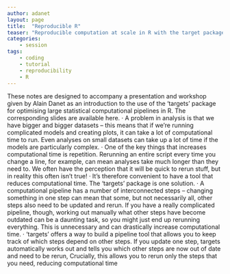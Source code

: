 ```yaml
---
author: adanet
layout: page
title:  "Reproducible R"
teaser: "Reproducible computation at scale in R with the target package"
categories:
    - session
tags:
    - coding
    - tutorial
    - reproducibility
    - R
---
```


These notes are designed to accompany a presentation and workshop given by Alain Danet as an introduction to the use of the ‘targets’ package for optimising large statistical computational pipelines in R. The corresponding slides are available here.
·         A problem in analysis is that we have bigger and bigger datasets – this means that if we’re running complicated models and creating plots, it can take a lot of computational time to run. Even analyses on small datasets can take up a lot of time if the models are particularly complex.
·         One of the key things that increases computational time is repetition. Rerunning an entire script every time you change a line, for example, can mean analyses take much longer than they need to. We often have the perception that it will be quick to rerun stuff, but in reality this often isn’t true!
·         It’s therefore convenient to have a tool that reduces computational time. The ‘targets’ package is one solution.
·         A computational pipeline has a number of interconnected steps – changing something in one step can mean that some, but not necessarily all, other steps also need to be updated and rerun. If you have a really complicated pipeline, though, working out manually what other steps have become outdated can be a daunting task, so you might just end up rerunning everything. This is unnecessary and can drastically increase computational time.
·         ‘targets’ offers a way to build a pipeline tool that allows you to keep track of which steps depend on other steps. If you update one step, targets automatically works out and tells you which other steps are now out of date and need to be rerun, Crucially, this allows you to rerun only the steps that you need, reducing computational time
